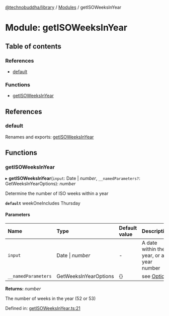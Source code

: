 [@technobuddha/library](../../README.md) / [Modules](../Modules.md) / getISOWeeksInYear

# Module: getISOWeeksInYear

## Table of contents

### References

- [default](getisoweeksinyear.md#default)

### Functions

- [getISOWeeksInYear](getisoweeksinyear.md#getisoweeksinyear)

## References

### default

Renames and exports: [getISOWeeksInYear](getisoweeksinyear.md#getisoweeksinyear)

## Functions

### getISOWeeksInYear

▸ **getISOWeeksInYear**(`input`: Date \| *number*, `__namedParameters?`: GetWeeksInYearOptions): *number*

Determine the number of ISO weeks within a year

**`default`** weekOneIncludes Thursday

#### Parameters

| Name | Type | Default value | Description |
| :------ | :------ | :------ | :------ |
| `input` | Date \| *number* | - | A date within the year, or a year number |
| `__namedParameters` | GetWeeksInYearOptions | {} | see [Options](almostequals.md#options) |

**Returns:** *number*

The number of weeks in the year (52 or 53)

Defined in: [getISOWeeksInYear.ts:21](../../src/getISOWeeksInYear.ts#L21)
